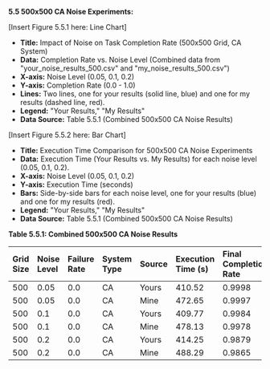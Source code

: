 **5.5 500x500 CA Noise Experiments:**

\[Insert Figure 5.5.1 here: Line Chart]
*   **Title:** Impact of Noise on Task Completion Rate (500x500 Grid, CA System)
*   **Data:** Completion Rate vs. Noise Level (Combined data from "your_noise_results_500.csv" and "my_noise_results_500.csv")
*   **X-axis:** Noise Level (0.05, 0.1, 0.2)
*   **Y-axis:** Completion Rate (0.0 - 1.0)
*   **Lines:** Two lines, one for your results (solid line, blue) and one for my results (dashed line, red).
*   **Legend:** "Your Results," "My Results"
*   **Data Source:** Table 5.5.1 (Combined 500x500 CA Noise Results)

\[Insert Figure 5.5.2 here: Bar Chart]
*   **Title:** Execution Time Comparison for 500x500 CA Noise Experiments
*   **Data:** Execution Time (Your Results vs. My Results) for each noise level (0.05, 0.1, 0.2).
*   **X-axis:** Noise Level (0.05, 0.1, 0.2)
*   **Y-axis:** Execution Time (seconds)
*   **Bars:** Side-by-side bars for each noise level, one for your results (blue) and one for my results (red).
*   **Legend:** "Your Results," "My Results"
*   **Data Source:** Table 5.5.1 (Combined 500x500 CA Noise Results)

**Table 5.5.1: Combined 500x500 CA Noise Results**

| Grid Size | Noise Level | Failure Rate | System Type | Source     | Execution Time (s) | Final Completion Rate | Time to 90% |
| :-------- | :---------- | :----------- | :---------- | :--------- | :----------------- | :-------------------- | :---------- |
| 500       | 0.05        | 0.0          | CA          | Yours      | 410.52             | 0.9998                | 12          |
| 500       | 0.05        | 0.0          | CA          | Mine       | 472.65             | 0.9997                | 13          |
| 500       | 0.1         | 0.0          | CA          | Yours      | 409.77             | 0.9984                | 13          |
| 500       | 0.1         | 0.0          | CA          | Mine       | 478.13             | 0.9978                | 14          |
| 500       | 0.2         | 0.0          | CA          | Yours      | 414.25             | 0.9879                | 15          |
| 500       | 0.2         | 0.0          | CA          | Mine       | 488.29             | 0.9865                | 16          |